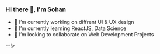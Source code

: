 ### Hi there 👋, I'm Sohan 

- 🔭 I’m currently working on diffrent UI & UX design
- 🌱 I’m currently learning ReactJS, Data Science 
- 👯 I’m looking to collaborate on Web Development Projects

<!--
**sohan2503001/sohan2503001** is a ✨ _special_ ✨ repository because its `README.md` (this file) appears on your GitHub profile.

Here are some ideas to get you started:

- 🔭 I’m currently working on diffrent UI & UX design
- 🌱 I’m currently learning ReactJS, Data Science 
- 👯 I’m looking to collaborate on Web Development Projects
- 🤔 I’m looking for help with DataSt
- 💬 Ask me about ... 
- 📫 How to reach me: ...
- 😄 Pronouns: ...
- ⚡ Fun fact: ...
--> --!>

